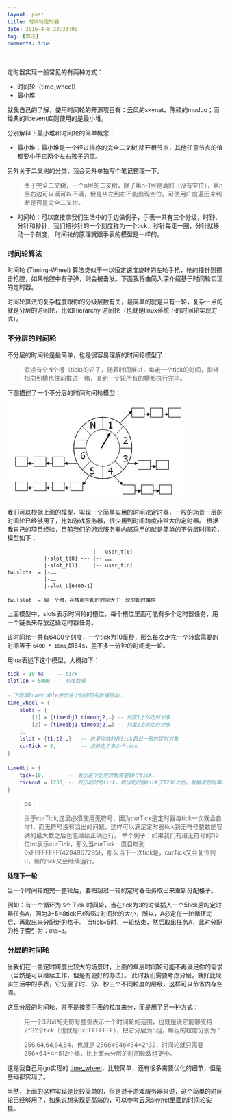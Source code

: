 ```yaml
---
layout: post
title: 时间轮定时器
date: 2016-4-8 23:33:00
tag: [算法]
comments: true

---
```



定时器实现一般常见的有两种方式：

- 时间轮（time_wheel）
- 最小堆

就我自己的了解，使用时间轮的开源项目有：云风的skynet、陈硕的muduo；而经典的libevent库则使用的是最小堆。

<!-- more -->

分别解释下最小堆和时间轮的简单概念：

- 最小堆：最小堆是一个经过排序的完全二叉树,除开根节点，其他任意节点的值都要小于它两个左右孩子的值。

另外关于二叉树的分类，我会另外单独写个笔记整理一下。

>关于完全二叉树，一个n层的二叉树，除了第n-1层是满的（没有空位），第n层右边可以满可以不满，但是从左到右不能出现空位。可使用广度遍历来判断是否是完全二叉树。

- 时间轮：可以直接拿我们生活中的手边做例子，手表一共有三个分级，时钟、分针和秒针，我们把秒针的一个刻度称为一个tick，秒针每走一圈，分针就移动一个刻度，
时间轮的原理就跟手表的模型是一样的。



### 时间轮算法

时间轮 (Timing-Wheel) 算法类似于一以恒定速度旋转的左轮手枪，枪的撞针则撞击枪膛，如果枪膛中有子弹，则会被击发。下面我将由简入深介绍基于时间轮实现的定时器。

时间轮算法的复杂程度跟你的分级层数有关，最简单的就是只有一轮，复杂一点的就是分层的时间轮，比如Hierarchy 时间轮（也就是linux系统下的时间轮实现方式）。

### 不分层的时间轮

不分层的时间轮是最简单，也是很容易理解的时间轮模型了：

>假设有个N个槽（tick)的轮子，随着时间推进，每走一个tick的时间，指针指向到槽也往前推进一格，直到一个轮所有的槽都执行完毕。

下图描述了一个不分层的时间时间轮模型：

![简单时间轮](/images/posts/timewheel/time_wheel_1.jpg)

我们可以根据上面的模型，实现一个简单实用的时间轮定时器，一般的场景一层的时间轮已经够用了，比如游戏服务器，很少用到时间跨度非常大的定时器。
根据我自己的项目经验，目前我们的游戏服务器内部采用的就是简单的不分层时间轮，模型如下：

```
						    |-- user_t[0]
			|-slot_t[0] --- |-- ……
			|-slot_t[1]	    |-- user_t[n]
tw.slots  =	|-……
			|-……
			|-slot_t[6400-1]

tw.lslot  = 留一个槽，存放那些超时时间大于一轮的超时事件
```

上面模型中，slots表示时间轮的槽位，每个槽位里面可能有多个定时器任务，用一个链表来存放这些定时器任务。

该时间轮一共有6400个刻度，一个tick为10毫秒，那么每次走完一个转盘需要的时间等于 `6400 * 10ms`,即64s，差不多一分钟的时间走一轮。

用lua表述下这个模型，大概如下：
```lua
tick = 10 ms	-- tick
slotlen = 6000	-- 刻度数量

--下面用lua的table表示这个时间轮的数据结构：
time_wheel = {
	slots = {
		[1] = {timeobj1,timeobj2,…} -- 刻度1上的定时对象
		[2] = {timeobj1,timeobj2,…} -- 刻度2上的定时对象
	},
	lslot = {t1,t2,…}	-- 这里存放的是tick超过一圈的定时对象
	curTick = 0,		-- 当前走了多少个tick	
}

timeObj = {
	tick=10, 		-- 表示这个定时对象需要10个tick，
	tickout = 1230,	-- 表示超时的tick，即当定时器tick了1230次后，就触发超时事件
}
```
>ps：
>
>关于curTick,这里必须使用无符号，因为curTick是定时器每tick一次就会自增1，而无符号没有溢出的问题，这样可以满足定时器tick到无符号整数能容纳的最大数之后也能继续正确运行。
>举个例子：如果我们有用无符号的32位int表示curTick，那么当curTick一直自增到 0xFFFFFFFF(4294967295)，那么当下一次tick是，curTick又会复位到0，新的tick又会继续运行。

**处理下一轮**

当一个时间轮跑完一整轮后，要把超过一轮的定时器任务取出来重新分配格子。

例如：有一个循环为 `5个` Tick 时间轮，当在tick为3的时候插入一个5tick后的定时器任务A，因为3+5=8tick已经超过时间轮的大小，所以，A必定在一轮循环完后，再取出来分配新的格子。
当tick=5时，一轮结束，然后取出任务A，此时分配的格子索引为：`8%5=3`。

### 分层的时间轮

当我们在一些定时跨度比较大的场景时，上面的单层时间轮可能不再满足你的需求（当然是可以继续工作，但是有更好的办法）。
此时我们需要考虑分层，就好比现实生活中的手表，它分层了时、分、秒三个不同粒度的层级，这样可以节省内存空间。

这里分层的时间轮，并不是按照手表的粒度来分，而是用了另一种方式：


>用一个32bit的无符号整型表示一个时间轮的范围，也就是说它能够支持2^32个tick（也就是0xFFFFFFFF），把它分层为5组，每组的粒度分别为：
>
>256,64,64,64,64，也就是 256*64*64*64*64=2^32，时间轮就只需要 256+64*4=512个桶，比上面未分层的时间轮数组更小。



这是我自己用go实现的 [time_wheel](https://github.com/shuimu98/domi-lab/blob/master/golang/time_wheel.go)，比较简单，还有很多需要优化的细节，但是基础都实现了。

当然，上面的这种实现是比较简单的，但是对于游戏服务器来说，这个简单的时间轮已经够用了，如果说想实现更高端的，可以参考[云风skynet里面的时间轮实现](https://github.com/cloudwu/skynet/blob/master/skynet-src/skynet_timer.c)。

